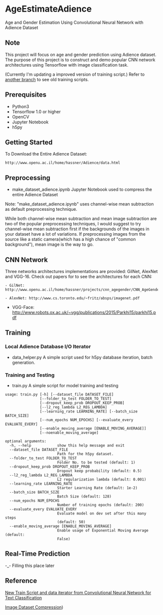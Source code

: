 # AgeEstimateAdience
Age and Gender Estimation Using Convolutional Neural Network with Adience Dataset

## Note
This project will focus on age and gender prediction using Adience dataset. The purpose of this project is to construct and demo popular CNN network architectures using Tensorflow with image classification task.

(Currently I'm updating a improved version of training script.) Refer to [another branch](https://github.com/zonetrooper32/AgeEstimateAdience/tree/old_scripts) to see old training scripts.

## Prerequisites

 - Python3
 - Tensorflow 1.0 or higher
 - OpenCV
 - Jupyter Notebook
 - h5py

## Getting Started

To Download the Entire Adience Dataset:
```
http://www.openu.ac.il/home/hassner/Adience/data.html
```

## Preprocessing

 - make_dataset_adience.ipynb Jupyter Notebook used to compress the entire Adience Dataset

 Note: "make_dataset_adience.ipynb" uses channel-wise mean subtraction as default preprocessing technique. 
 
 While both channel-wise mean subtraction and mean image subtraction are two of the popular preprocessing techniques, I would suggest to try channel-wise mean subtraction first if the backgrounds of the images in your dataset have a lot of variations. If preprocessing images from the source like a static camera(which has a high chance of "common background"), mean image is the way to go. 

## CNN Network

Three networks architectures implementations are provided: GilNet, AlexNet and VGG-16. Check out papers for to see the architectures for each CNN:

	- GilNet: http://www.openu.ac.il/home/hassner/projects/cnn_agegender/CNN_AgeGenderEstimation.pdf

	- AlexNet: http://www.cs.toronto.edu/~fritz/absps/imagenet.pdf

  - VGG-Face: http://www.robots.ox.ac.uk/~vgg/publications/2015/Parkhi15/parkhi15.pdf

## Training

  ### Local Adience Database I/O Iterator
  
  - data_helper.py A simple script used for h5py database iteration, batch generation.

  ### Training and Testing

  - train.py A simple script for model training and testing

  ```
  usage: train.py [-h] [--dataset_file DATASET_FILE]
                  [--folder_to_test FOLDER_TO_TEST]
                  [--dropout_keep_prob DROPOUT_KEEP_PROB]
                  [--l2_reg_lambda L2_REG_LAMBDA]
                  [--learning_rate LEARNING_RATE] [--batch_size BATCH_SIZE]
                  [--num_epochs NUM_EPOCHS] [--evaluate_every EVALUATE_EVERY]
                  [--enable_moving_average [ENABLE_MOVING_AVERAGE]]
                  [--noenable_moving_average]

  optional arguments:
    -h, --help            show this help message and exit
    --dataset_file DATASET_FILE
                          Path for the h5py dataset.
    --folder_to_test FOLDER_TO_TEST
                          Folder No. to be tested (default: 1)
    --dropout_keep_prob DROPOUT_KEEP_PROB
                          Dropout keep probability (default: 0.5)
    --l2_reg_lambda L2_REG_LAMBDA
                          L2 regularization lambda (default: 0.001)
    --learning_rate LEARNING_RATE
                          Starter Learning Rate (default: 1e-2)
    --batch_size BATCH_SIZE
                          Batch Size (default: 128)
    --num_epochs NUM_EPOCHS
                          Number of training epochs (default: 200)
    --evaluate_every EVALUATE_EVERY
                          Evaluate model on dev set after this many steps
                          (default: 50)
    --enable_moving_average [ENABLE_MOVING_AVERAGE]
                          Enable usage of Exponential Moving Average (default:
                          False)
  ```

## Real-Time Prediction

  -_- Filling this place later

## Reference

  [New Train Script and data iterator from Convolutional Neural Network for Text Classification](https://github.com/dennybritz/cnn-text-classification-tf)

  [Image Dataset Compression](https://github.com/timsainb/Tensorflow-MultiGPU-VAE-GAN/blob/master/celeba_make_dataset.ipynb))

